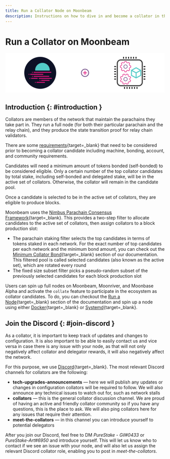 ```yaml
---
title: Run a Collator Node on Moonbeam
description: Instructions on how to dive in and become a collator in the Moonbeam Network once you are running a node
---
```


# Run a Collator on Moonbeam

![Collator Moonbeam Banner](/images/node-operators/networks/collators/collator-banner.png)

## Introduction {: #introduction } 

Collators are members of the network that maintain the parachains they take part in. They run a full node (for both their particular parachain and the relay chain), and they produce the state transition proof for relay chain validators.

There are some [requirements](/node-operators/networks/collators/requirements/){target=_blank} that need to be considered prior to becoming a collator candidate including machine, bonding, account, and community requirements. 

Candidates will need a minimum amount of tokens bonded (self-bonded) to be considered eligible. Only a certain number of the top collator candidates by total stake, including self-bonded and delegated stake, will be in the active set of collators. Otherwise, the collator will remain in the candidate pool.

Once a candidate is selected to be in the active set of collators, they are eligible to produce blocks. 

Moonbeam uses the [Nimbus Parachain Consensus Framework](/learn/features/consensus/){target=_blank}. This provides a two-step filter to allocate candidates to the active set of collators, then assign collators to a block production slot:

 - The parachain staking filter selects the top candidates in terms of tokens staked in each network. For the exact number of top candidates per each network and the minimum bond amount, you can check out the [Minimum Collator Bond](/node-operators/networks/collators/requirements/#minimum-collator-bond){target=_blank} section of our documentation. This filtered pool is called selected candidates (also known as the active set), which are rotated every round
 - The fixed size subset filter picks a pseudo-random subset of the previously selected candidates for each block production slot

Users can spin up full nodes on Moonbeam, Moonriver, and Moonbase Alpha and activate the `collate` feature to participate in the ecosystem as collator candidates. To do, you can checkout the [Run a Node](/node-operators/networks/run-a-node/){target=_blank} section of the documentation and spin up a node using either [Docker](/node-operators/networks/run-a-node/docker/){target=_blank} or [Systemd](/node-operators/networks/run-a-node/systemd/){target=_blank}.

## Join the Discord {: #join-discord } 

As a collator, it is important to keep track of updates and changes to configuration. It is also important to be able to easily contact us and vice versa in case there is any issue with your node, as that will not only negatively affect collator and delegator rewards, it will also negatively affect the network.

For this purpose, we use [Discord](https://discord.com/invite/moonbeam){target=_blank}. The most relevant Discord channels for collators are the following:

 - **tech-upgrades-announcements** — here we will publish any updates or changes in configuration collators will be required to follow. We will also announce any technical issues to watch out for, such as network stalls
 - **collators** — this is the general collator discussion channel. We are proud of having an active and friendly collator community so if you have any questions, this is the place to ask. We will also ping collators here for any issues that require their attention.
 - **meet-the-collators** — in this channel you can introduce yourself to potential delegators

After you join our Discord, feel free to DM *PureStake - Gil#0433* or *PureStake-Art#6950* and introduce yourself. This will let us know who to contact if we see an issue with your node, and will also let us assign the relevant Discord collator role, enabling you to post in *meet-the-collators*.